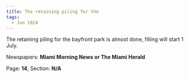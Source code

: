 ```yaml
---  
title: The retaining piling for the  
tags:  
  - Jun 1924  
---  
```

  
The retaining piling for the bayfront park is almost done, filling will start 1 July.  
  
Newspapers: **Miami Morning News or The Miami Herald**  
  
Page: **14**, Section: **N/A** 
